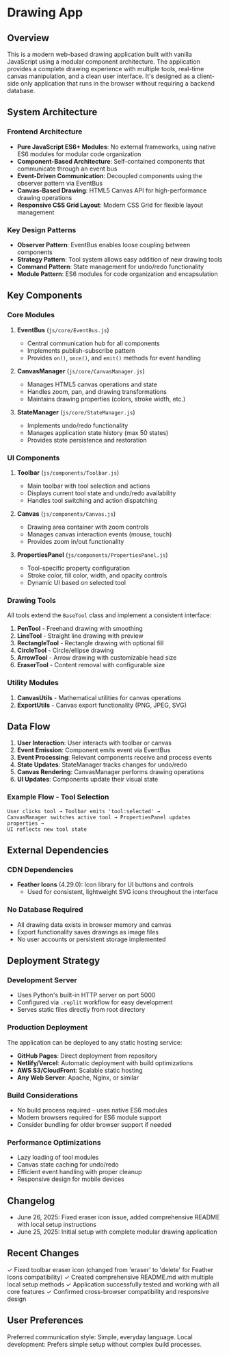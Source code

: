 # Drawing App

## Overview

This is a modern web-based drawing application built with vanilla JavaScript using a modular component architecture. The application provides a complete drawing experience with multiple tools, real-time canvas manipulation, and a clean user interface. It's designed as a client-side only application that runs in the browser without requiring a backend database.

## System Architecture

### Frontend Architecture
- **Pure JavaScript ES6+ Modules**: No external frameworks, using native ES6 modules for modular code organization
- **Component-Based Architecture**: Self-contained components that communicate through an event bus
- **Event-Driven Communication**: Decoupled components using the observer pattern via EventBus
- **Canvas-Based Drawing**: HTML5 Canvas API for high-performance drawing operations
- **Responsive CSS Grid Layout**: Modern CSS Grid for flexible layout management

### Key Design Patterns
- **Observer Pattern**: EventBus enables loose coupling between components
- **Strategy Pattern**: Tool system allows easy addition of new drawing tools
- **Command Pattern**: State management for undo/redo functionality
- **Module Pattern**: ES6 modules for code organization and encapsulation

## Key Components

### Core Modules
1. **EventBus** (`js/core/EventBus.js`)
   - Central communication hub for all components
   - Implements publish-subscribe pattern
   - Provides `on()`, `once()`, and `emit()` methods for event handling

2. **CanvasManager** (`js/core/CanvasManager.js`)
   - Manages HTML5 canvas operations and state
   - Handles zoom, pan, and drawing transformations
   - Maintains drawing properties (colors, stroke width, etc.)

3. **StateManager** (`js/core/StateManager.js`)
   - Implements undo/redo functionality
   - Manages application state history (max 50 states)
   - Provides state persistence and restoration

### UI Components
1. **Toolbar** (`js/components/Toolbar.js`)
   - Main toolbar with tool selection and actions
   - Displays current tool state and undo/redo availability
   - Handles tool switching and action dispatching

2. **Canvas** (`js/components/Canvas.js`)
   - Drawing area container with zoom controls
   - Manages canvas interaction events (mouse, touch)
   - Provides zoom in/out functionality

3. **PropertiesPanel** (`js/components/PropertiesPanel.js`)
   - Tool-specific property configuration
   - Stroke color, fill color, width, and opacity controls
   - Dynamic UI based on selected tool

### Drawing Tools
All tools extend the `BaseTool` class and implement a consistent interface:

1. **PenTool** - Freehand drawing with smoothing
2. **LineTool** - Straight line drawing with preview
3. **RectangleTool** - Rectangle drawing with optional fill
4. **CircleTool** - Circle/ellipse drawing
5. **ArrowTool** - Arrow drawing with customizable head size
6. **EraserTool** - Content removal with configurable size

### Utility Modules
1. **CanvasUtils** - Mathematical utilities for canvas operations
2. **ExportUtils** - Canvas export functionality (PNG, JPEG, SVG)

## Data Flow

1. **User Interaction**: User interacts with toolbar or canvas
2. **Event Emission**: Component emits event via EventBus
3. **Event Processing**: Relevant components receive and process events
4. **State Updates**: StateManager tracks changes for undo/redo
5. **Canvas Rendering**: CanvasManager performs drawing operations
6. **UI Updates**: Components update their visual state

### Example Flow - Tool Selection
```
User clicks tool → Toolbar emits 'tool:selected' → 
CanvasManager switches active tool → PropertiesPanel updates properties → 
UI reflects new tool state
```

## External Dependencies

### CDN Dependencies
- **Feather Icons** (4.29.0): Icon library for UI buttons and controls
  - Used for consistent, lightweight SVG icons throughout the interface

### No Database Required
- All drawing data exists in browser memory and canvas
- Export functionality saves drawings as image files
- No user accounts or persistent storage implemented

## Deployment Strategy

### Development Server
- Uses Python's built-in HTTP server on port 5000
- Configured via `.replit` workflow for easy development
- Serves static files directly from root directory

### Production Deployment
The application can be deployed to any static hosting service:
- **GitHub Pages**: Direct deployment from repository
- **Netlify/Vercel**: Automatic deployment with build optimizations
- **AWS S3/CloudFront**: Scalable static hosting
- **Any Web Server**: Apache, Nginx, or similar

### Build Considerations
- No build process required - uses native ES6 modules
- Modern browsers required for ES6 module support
- Consider bundling for older browser support if needed

### Performance Optimizations
- Lazy loading of tool modules
- Canvas state caching for undo/redo
- Efficient event handling with proper cleanup
- Responsive design for mobile devices

## Changelog
- June 26, 2025: Fixed eraser icon issue, added comprehensive README with local setup instructions
- June 25, 2025: Initial setup with complete modular drawing application

## Recent Changes
✓ Fixed toolbar eraser icon (changed from 'eraser' to 'delete' for Feather Icons compatibility)
✓ Created comprehensive README.md with multiple local setup methods
✓ Application successfully tested and working with all core features
✓ Confirmed cross-browser compatibility and responsive design

## User Preferences

Preferred communication style: Simple, everyday language.
Local development: Prefers simple setup without complex build processes.